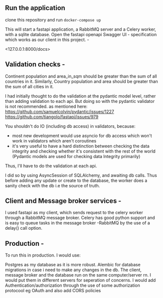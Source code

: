 ## Run the application 

clone this repository and run `docker-compose up`

This will start a fastapi application, a RabbitMQ server and a Celery worker, with a sqlite database. 
Open the fastapi openapi Swagger UI - specification which works as our client in this project. - 

<127.0.0.1:8000/docs>


## Validation checks -

Continent population and area_in_sqm should be greater than the sum of all countries in it. Similarly, Country population and area should be greater than the sum of all cities in it.

I had initially thought to do the validation at the pydantic model level, rather than adding validation to each api. But doing so with the pydantic validator is not recommended.
as mentioned here:
https://github.com/samuelcolvin/pydantic/issues/1227
https://github.com/tiangolo/fastapi/issues/979

You shouldn't do IO (including db access) in validators, because:

- most new development would use asyncio for db access which won't work in validators which aren't coroutines
- it's very useful to have a hard distinction between checking the data integrity and checking whether it's consistent with the rest of the world (Pydantic models are used for checking data Integrity primarily)

Thus, I'll have to do the validation at each api.

I did so by using AsyncSession of SQLAlchemy, and awaiting db calls. Thus before adding any update or create to the database, the worker does a sanity check with the db i.e the source of truth.

## Client and Message broker services - 

I used fastapi as my client, which sends request to the celery worker through a RabbitMQ message broker. Celery has good python support and is easy to queue tasks in the message broker -RabbitMQ by the use of a delay() call option.

## Production - 

To run this in production. I would use:

Postgres as my database as it is more robust. 
Alembic for database migrations in case i need to make any changes in the db. 
The client, message broker and the database run on the same computer/server rn. I would put them in different servers for seperation of concerns. 
I would add Authentication/authorization through the use of some authorization protocool eg OAuth and also add CORS policies

